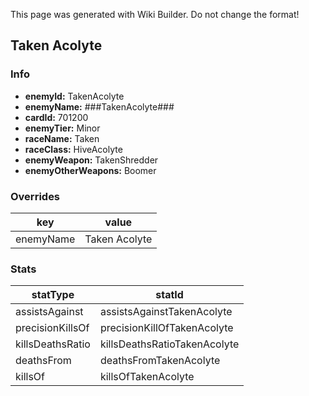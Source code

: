 <span class="wiki-builder">This page was generated with Wiki Builder. Do not change the format!</span>

## Taken Acolyte
### Info
* **enemyId:** TakenAcolyte
* **enemyName:** ###TakenAcolyte###
* **cardId:** 701200
* **enemyTier:** Minor
* **raceName:** Taken
* **raceClass:** HiveAcolyte
* **enemyWeapon:** TakenShredder
* **enemyOtherWeapons:** Boomer

### Overrides
key | value
--- | -----
enemyName | Taken Acolyte

### Stats
statType | statId
-------- | ------
assistsAgainst | assistsAgainstTakenAcolyte
precisionKillsOf | precisionKillOfTakenAcolyte
killsDeathsRatio | killsDeathsRatioTakenAcolyte
deathsFrom | deathsFromTakenAcolyte
killsOf | killsOfTakenAcolyte

